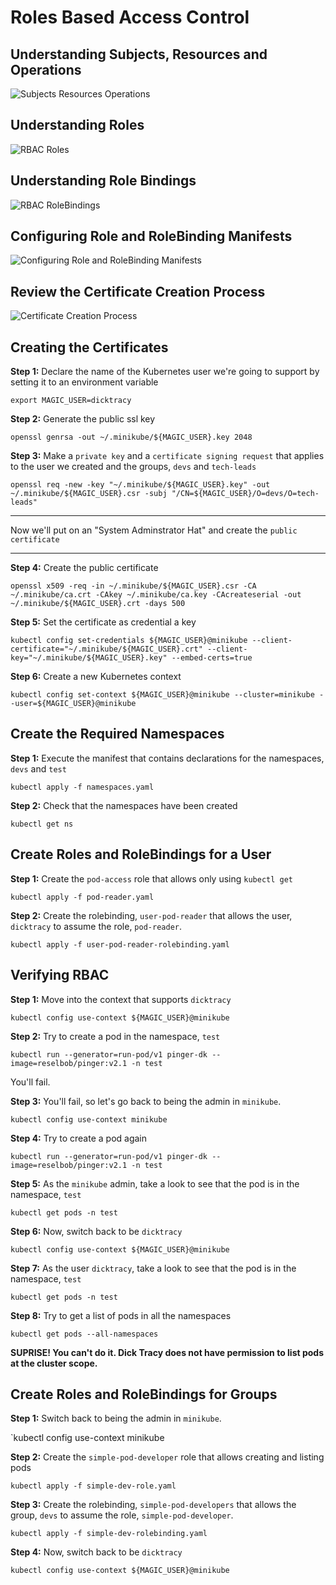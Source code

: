 # Roles Based Access Control

## Understanding Subjects, Resources and Operations

![Subjects Resources Operations](./images/RBAC-items.jpeg)


## Understanding Roles

![RBAC Roles](./images/RBAC-Role.jpeg)


## Understanding Role Bindings

![RBAC RoleBindings](./images/RBAC-RoleBinding.jpeg)

## Configuring Role and RoleBinding Manifests

![Configuring Role and RoleBinding Manifests](./images/roles-bindings.png)

## Review the Certificate Creation Process

![Certificate Creation Process](./images/rbac-process.jpeg)

## Creating the Certificates

**Step 1:** Declare the name of the Kubernetes user we're going to support by setting it to an environment
variable

`export MAGIC_USER=dicktracy`

**Step 2:** Generate the public ssl key

`openssl genrsa -out ~/.minikube/${MAGIC_USER}.key 2048`

**Step 3:** Make a `private key` and a `certificate signing request` that applies to the user we created and the groups, `devs`
and `tech-leads`

`openssl req -new -key "~/.minikube/${MAGIC_USER}.key" -out ~/.minikube/${MAGIC_USER}.csr -subj "/CN=${MAGIC_USER}/O=devs/O=tech-leads"`

------

Now we'll put on an "System Adminstrator Hat" and create the `public certificate`

------

**Step 4:** Create the public certificate

`openssl x509 -req -in ~/.minikube/${MAGIC_USER}.csr -CA ~/.minikube/ca.crt -CAkey ~/.minikube/ca.key -CAcreateserial -out ~/.minikube/${MAGIC_USER}.crt -days 500`

**Step 5:** Set the certificate as credential a key

`kubectl config set-credentials ${MAGIC_USER}@minikube --client-certificate="~/.minikube/${MAGIC_USER}.crt" --client-key="~/.minikube/${MAGIC_USER}.key" --embed-certs=true`

**Step 6:** Create a new Kubernetes context

`kubectl config set-context ${MAGIC_USER}@minikube --cluster=minikube --user=${MAGIC_USER}@minikube`

## Create the Required Namespaces

**Step 1:** Execute the manifest that contains declarations for the namespaces, `devs` and `test`

`kubectl apply -f namespaces.yaml`
 
 **Step 2:** Check that the namespaces have been created
 
 `kubectl get ns`
 
## Create Roles and RoleBindings for a User

**Step 1:** Create the `pod-access` role that allows only using `kubectl get`

`kubectl apply -f pod-reader.yaml`

**Step 2:** Create the rolebinding, `user-pod-reader` that allows the user, `dicktracy` to assume the 
role, `pod-reader`.

`kubectl apply -f user-pod-reader-rolebinding.yaml`

## Verifying RBAC

**Step 1:**  Move into the context that supports `dicktracy`

`kubectl config use-context ${MAGIC_USER}@minikube`

**Step 2:** Try to create a pod in the namespace, `test`

`kubectl run --generator=run-pod/v1 pinger-dk --image=reselbob/pinger:v2.1 -n test`

You'll fail.

**Step 3:** You'll fail, so let's go back to being the admin in `minikube`.

 `kubectl config use-context minikube`
 
**Step 4:** Try to create a pod again

`kubectl run --generator=run-pod/v1 pinger-dk --image=reselbob/pinger:v2.1 -n test`

**Step 5:** As the `minikube` admin, take a look to see that the pod is in the namespace, `test`

`kubectl get pods -n test`

**Step 6:** Now, switch back to be `dicktracy`

`kubectl config use-context ${MAGIC_USER}@minikube`

**Step 7:** As the user `dicktracy`, take a look to see that the pod is in the 
namespace, `test`

`kubectl get pods -n test`

**Step 8:** Try to get a list of pods in all the namespaces

`kubectl get pods --all-namespaces`

**SUPRISE! You can't do it. Dick Tracy does not have permission to list pods at the cluster scope.**


## Create Roles and RoleBindings for Groups

**Step 1:** Switch back to being the admin in `minikube`.

 `kubectl config use-context minikube

**Step 2:** Create the `simple-pod-developer` role that allows creating and listing pods

`kubectl apply -f simple-dev-role.yaml`

**Step 3:** Create the rolebinding, `simple-pod-developers` that allows the group, `devs` to assume the 
role, `simple-pod-developer`.

`kubectl apply -f simple-dev-rolebinding.yaml`

**Step 4:** Now, switch back to be `dicktracy`

`kubectl config use-context ${MAGIC_USER}@minikube`